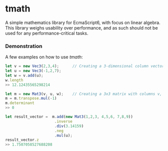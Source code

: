 # tmath
A simple mathematics library for EcmaScript6, with focus on linear algebra.
This library weighs usability over performance, and as such should not be used for any performance-critical tasks.

### Demonstration
A few examples on how to use *tmath*:

```javascript
let v = new Vec3(2,3,4);      // Creating a 3-dimensional column vector
let u = new Vec3(-1,2,7);
let w = v.add(u);
w.length
>> 12.12435565298214
```

```javascript
let m = new Mat3(v, u, w);    // Creating a 3x3 matrix with columns v, u and w
m = m.transpose.mul(-1)
m.determinant
>> 0
```

```javascript
let result_vector =  m.add(new Mat3(1,2,3, 4,5,6, 7,8,9))
                      .inverse
                      .div(3.14159)
                      .neg
                      .mul(u);
result_vector.z
>> 1.7507058527688208
```
